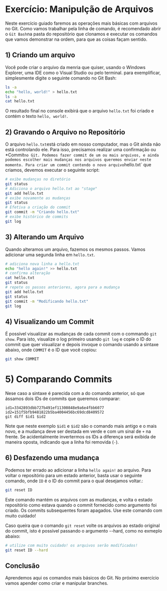 # Exercício: Manipulção de Arquivos

Neste exercício guiado faremos as operações mais básicas com arquivos no Git. Como vamos trabalhar pela linha de comando, é recomendado abrir o `Git Bash`na pasta do repositório que clonamos e executar os comandos que vamos demonstrar na ordem, para que as coisas façam sentido.

## 1) Criando um arquivo

Você pode criar o arquivo da menria que quiser, usando o Windows Explorer, uma IDE como o Visual Studio ou pelo terminal. para exemplificar, simplesmente digite o seguinte comando no Git Bash:

```bash
ls -a
echo "hello, world!" > hello.txt
ls -a
cat hello.txt
```
O resultado final no console exibirá que o arquivo `hello.txt` foi criado e contém o texto `hello, world!`.

## 2) Gravando o Arquivo no Repositório

O arquivo `hello.txt`está criado em nosso computador, mas o Git ainda não está controlando ele. Para isso, precisamos realizar uma confirmação ou *Commit` no Git. Podemos fazer commit de um ou mais arquivos, e ainda podemos escolher mais mudanças nos arquivos queremos enviar neste momento. Para criar um commit contendo o novo arquivo `hello.txt` que criamos, devemos executar o seguinte script:

```bash
# exibe mudanças no diretório
git status
# Adiciona o arquivo hello.txt ao "stage"
git add hello.txt
# exibe novamente as mudanças
git status
# Efetiva a criação do commit
git commit -m "Criando hello.txt"
# exibe histórico de commits
git log
```

## 3) Alterando um Arquivo

Quando alteramos um arquivo, fazemos os mesmos passos. Vamos adicionar uma segunda linha em `hello.txt`.

```bash
# adiciona nova linha a hello.txt
echo "hello again!" >> hello.txt
# confirma alteração
cat hello.txt
git status
# repete os passos anteriores, agora para a mudança
git add hello.txt
git status
git commit -m "Modificando hello.txt"
git log
```
## 4) Visualizando um Commit

É possível visualizar as mudanças de cada commit com o commando `git show`. Para isto, visualize o log primeiro usando `git log` e copie o ID do commit que quer visualizar e depois invoque o comando usando a sintaxe abaixo, onde `COMMIT` é o ID que você copiou:

```bash
git show COMMIT
```

# 5) Comparando Commits

Nese caso a sintaxe é parecida com a do comando anterior, só que ássamos dois IDs de commits que queremos comparar:
```
id1=3342893dbb727b491ef11300848e9a6e4fbb6077
id2=151f5bfb9481822b5ba4004456bc69dcd8409572
git diff $id1 $id2
```
Note que neste exemplo `$id1` e `$id2` são o comando mais antigo e o mais novo, e a mudança deve ser destada em verde e com um sinal de `+` na frente. Se acidentalmente invertermos os IDs a diferença será exibida de maneira oposta, indicando que a linha foi removida (`-`).

## 6) Desfazendo uma mudança

Podemos ter errado ao adicionar a linha `hello again!` ao arquivo. Para voltar o repositório para um estado anterior, basta usar o seguinte comando, onde `ID` é o ID do commit para o qual desejamos voltar.:

```bash
git reset ID
```
Este comando mantém os arquivos com as mudanças, e volta o estado repositório como estava quando o commit fornecido como argumento foi criado. Os commits subsequentes foram apagados. Use este comando com muito cuidado!

Caso queira que o comando `git reset` volte os arquivos ao estado original do commit, isto é possível passando o argumento --hard, como no exmeplo abaixo:

```bash
# utilize com muito cuidado! os arquivos serão modificados!
git reset ID --hard
```

## Conclusão

Aprendemos aqui os comandos mais básicos do Git. No próximo exercício vamos apender como criar e manipular branches.